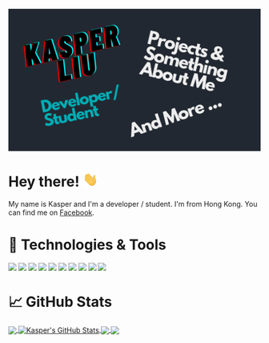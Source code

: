 [![Header](https://raw.githubusercontent.com/Kasper-Liu/Kasper-Liu/main/images/header.png "Header")](https://github.com/Kasper-Liu)

# Hey there! <img src="https://raw.githubusercontent.com/Kasper-Liu/Kasper-Liu/main/images/wave.gif" width="30px">
My name is Kasper and I'm a developer / student. I'm from Hong Kong. You can find me on [Facebook][1].

# 🔧 Technologies & Tools
![](https://img.shields.io/badge/OS-macOS-informational?style=flat&logo=macOS&logoColor=white&color=2bbc8a)
![](https://img.shields.io/badge/Editor-VSCode-informational?style=flat&logo=visual-studio-code&logoColor=white&color=2bbc8a)
![](https://img.shields.io/badge/Code-Python-informational?style=flat&logo=python&logoColor=white&color=2bbc8a)
![](https://img.shields.io/badge/Code-JavaScript-informational?style=flat&logo=javascript&logoColor=white&color=2bbc8a)
![](https://img.shields.io/badge/Code-Django-informational?style=flat&logo=django&logoColor=white&color=2bbc8a)
![](https://img.shields.io/badge/Code-Make-informational?style=flat&logo=cmake&logoColor=white&color=2bbc8a)
![](https://img.shields.io/badge/Code-React-informational?style=flat&logo=React&logoColor=white&color=2bbc8a)
![](https://img.shields.io/badge/Shell-Zsh-informational?style=flat&logo=gnu-bash&logoColor=white&color=2bbc8a)
![](https://img.shields.io/badge/Tools-PostgreSQL-informational?style=flat&logo=postgresql&logoColor=white&color=2bbc8a)
![](https://img.shields.io/badge/Tools-Docker-informational?style=flat&logo=docker&logoColor=white&color=2bbc8a)

# &#x1f4c8; GitHub Stats
<a href="https://github.com/Kasper-Liu/Kasper-Liu">
  <img align="center" src="https://github-readme-stats.vercel.app/api/top-langs/?username=Kasper-Liu&title_color=ffffff&text_color=c9cacc&icon_color=2bbc8a&bg_color=1d1f21" />
</a>
<a href="https://github.com/Kasper-Liu/Kasper-Liu">
  <img align="center" src="https://github-readme-stats.vercel.app/api?username=Kasper-Liu&show_icons=true&line_height=27&count_private=true&title_color=ffffff&text_color=c9cacc&icon_color=2bbc8a&bg_color=1d1f21" alt="Kasper's GitHub Stats" />
</a>

<a href="https://github.com/Kasper-Liu/iTerm2-Color-Schemes">
  <img align="center" src="https://github-readme-stats.vercel.app/api/pin/?username=Kasper-Liu&repo=iTerm2-Color-Schemes&title_color=ffffff&text_color=c9cacc&icon_color=2bbc8a&bg_color=1d1f21" />
</a>

<a href="https://github.com/Kasper-Liu/AppInventorAPI">
  <img align="center" src="https://github-readme-stats.vercel.app/api/pin/?username=Kasper-Liu&repo=AppInventorAPI&title_color=ffffff&text_color=c9cacc&icon_color=2bbc8a&bg_color=1d1f21" />
</a>




[1]: https://www.facebook.com/kasper.liu.94/